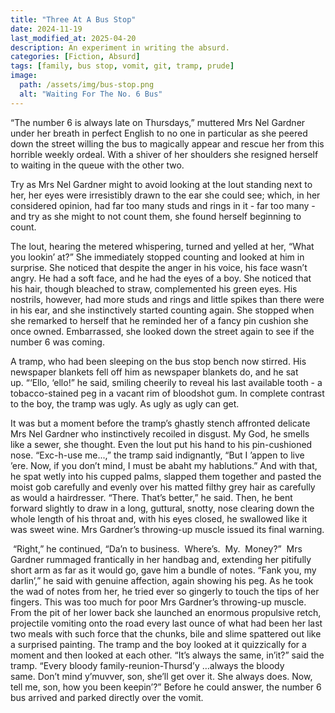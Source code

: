 ```yaml
---
title: "Three At A Bus Stop"
date: 2024-11-19
last_modified_at: 2025-04-20
description: An experiment in writing the absurd.
categories: [Fiction, Absurd]
tags: [family, bus stop, vomit, git, tramp, prude]
image:
  path: /assets/img/bus-stop.png
  alt: "Waiting For The No. 6 Bus"
---
```


“The number 6 is always late on Thursdays,” muttered Mrs Nel Gardner under her breath in perfect English to no one in particular as she peered down the street willing the bus to magically appear and rescue her from this horrible weekly ordeal. With a shiver of her shoulders she resigned herself to waiting in the queue with the other two.

Try as Mrs Nel Gardner might to avoid looking at the lout standing next to her, her eyes were irresistibly drawn to the ear she could see; which, in her considered opinion, had far too many studs and rings in it - far too many - and try as she might to not count them, she found herself beginning to count.

The lout, hearing the metered whispering, turned and yelled at her, “What you lookin’ at?” She immediately stopped counting and looked at him in surprise. She noticed that despite the anger in his voice, his face wasn’t angry. He had a soft face, and he had the eyes of a boy. She noticed that his hair, though bleached to straw, complemented his green eyes. His nostrils, however, had more studs and rings and little spikes than there were in his ear, and she instinctively started counting again. She stopped when she remarked to herself that he reminded her of a fancy pin cushion she once owned. Embarrassed, she looked down the street again to see if the number 6 was coming.

A tramp, who had been sleeping on the bus stop bench now stirred. His newspaper blankets fell off him as newspaper blankets do, and he sat up. “‘Ello, ‘ello!” he said, smiling cheerily to reveal his last available tooth - a tobacco-stained peg in a vacant rim of bloodshot gum. In complete contrast to the boy, the tramp was ugly. As ugly as ugly can get.

It was but a moment before the tramp’s ghastly stench affronted delicate Mrs Nel Gardner who instinctively recoiled in disgust. My God, he smells like a sewer, she thought. Even the lout put his hand to his pin-cushioned nose. “Exc-h-use me...,” the tramp said indignantly, “But I ’appen to live ’ere. Now, if you don’t mind, I must be abaht my hablutions.” And with that, he spat wetly into his cupped palms, slapped them together and pasted the moist gob carefully and evenly over his matted filthy grey hair as carefully as would a hairdresser. “There. That’s better,” he said. Then, he bent forward slightly to draw in a long, guttural, snotty, nose clearing down the whole length of his throat and, with his eyes closed, he swallowed like it was sweet wine. Mrs Gardner’s throwing-up muscle issued its final warning.

 “Right,” he continued, “Da’n to business.  Where’s.  My.  Money?”  Mrs Gardner rummaged frantically in her handbag and, extending her pitifully short arm as far as it would go, gave him a bundle of notes. “Fank you, my darlin’,” he said with genuine affection, again showing his peg. As he took the wad of notes from her, he tried ever so gingerly to touch the tips of her fingers. This was too much for poor Mrs Gardner’s throwing-up muscle. From the pit of her lower back she launched an enormous propulsive retch, projectile vomiting onto the road every last ounce of what had been her last two meals with such force that the chunks, bile and slime spattered out like a surprised painting. The tramp and the boy looked at it quizzically for a moment and then looked at each other. “It’s always the same, in’it?” said the tramp. “Every bloody family-reunion-Thursd’y …always the bloody same. Don’t mind y’muvver, son, she’ll get over it. She always does. Now, tell me, son, how you been keepin’?” Before he could answer, the number 6 bus arrived and parked directly over the vomit.
